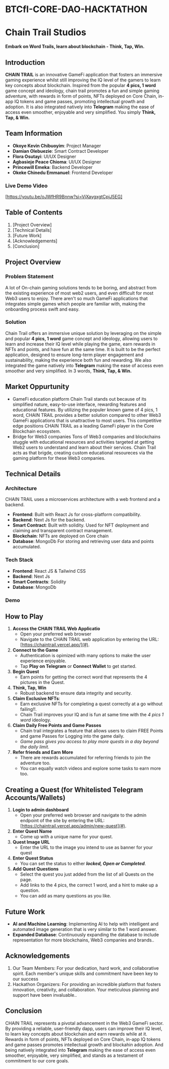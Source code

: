 # BTCfI-CORE-DAO-HACKTATHON
# **Chain Trail Studios** 

**Embark on Word Trails, learn about blockchain - Think, Tap, Win.**

## Introduction

**CHAIN TRAIL** is an innovative GameFi application that fosters an immersive gaming experience whilst still improving the IQ level of the gamers to learn key concepts about blockchain. Inspired from the popular **4 pics, 1 word** game concept and ideology, chain trail promotes a fun and simple gaming adventure, with rewards in form of points, NFTs deployed on Core Chain, in-app IQ tokens and game passes, promoting intellectual growth and adoption. It is also integrated natively into **Telegram** making the ease of access even smoother, enjoyable and very simplified. You simply **Think, Tap, & Win.**

## Team Information

- **Okoye Kevin Chibuoyim**: Project Manager
- **Damian Olebuezie**: Smart Contract Developer
- **Flora Osutayi**: UI/UX Designer
- **Agbasieje Peace Chioma**: UI/UX Designer
- **Princewill Emeka**: Backend Developer
- **Okeke Chinedu Emmanuel**: Frontend Developer


### Live Demo Video

[https://youtu.be/oJWfHR9Bnnw?si=VjXaygxgtCpjJ5EG]

## Table of Contents

1. [Project Overview]
2. [Technical Details]
3. [Future Work]
4. [Acknowledgements]
5. [Conclusion]

## Project Overview

### Problem Statement

A lot of On-chain gaming solutions tends to be boring, and abstract from the existing experience of most web2 users, and even difficult for most Web3 users to enjoy. There aren't so much GameFi applications that integrates simple games which people are familiar with, making the onboarding process swift and easy.

### Solution

Chain Trail offers an immersive unique solution by leveraging on the simple and popular **4 pics, 1 word** game concept and ideology, allowing users to learn and increase their IQ level while playing the game, earn rewards in NFTs and points, and have fun at the same time. It is built to be the perfect application, designed to ensure long-term player engagement and sustainability, making the experience both fun and rewarding. We also integrated the game natively into **Telegram** making the ease of access even smoother and very simplified. In 3 words, **Think, Tap, & Win.**


## Market Oppurtunity

- GameFi education platform
  Chain Trail stands out because of its simplified nature, easy-to-use interface, rewarding features and educational features. By utilizing the populer known game of 4 pics, 1 word, CHAIN TRAIL provides a better solution compared to other Web3 GameFi applications that is unattractive to most users. This competitive edge positions CHAIN TRAIL as a leading GameFi player in the Core Blockchain ecosystem.
- Bridge for Web3 companies
  Tons of Web3 companies and blockchains stuggle with educational resources and activities targeted at getting Web2 users to understand and learn about their services. Chain Trail acts as that brigde, creating custom educational resoureces via the gaming platform for these Web3 companies. 


## Technical Details

### Architecture

CHAIN TRAIL uses a microservices architecture with a web frontend and a backend.

- **Frontend**: Built with React Js for cross-platform compatibility.
- **Backend**: Next Js for the backend.
- **Smart Contract**: Built with solidity. Used for NFT deployment and claiming and transparent contract management.
- **Blockchain**: NFTs are deployed on Core chain
- **Database**: MongoDb For storing and retrieving user data and points accumulated.

### Tech Stack

- **Frontend**: React JS & Tailwind CSS
- **Backend**: Next Js
- **Smart Contracts**: Solidity
- **Database**: MongoDb

### Demo

## How to Play

1. **Access the CHAIN TRAIL Web Applicatio**
   - Open your preferred web browser
   - Navigate to the CHAIN TRAIL web application by entering the URL: [https://chaintrail.vercel.app/](#).
3. **Connect to the Game**
   - Authentication is opimized with many options to make the user experience enjoyable.
   - Tap **Play on Telegram** or **Connect Wallet** to get started.
4. **Begin Quest**
   - Earn points for  getting the correct word that represents the 4 pictures in the Quest.
5. **Think, Tap, Win**
   - Robust backend to ensure data integrity and security.
6. **Claim Exclusive NFTs**:
   - Earn exclusive NFTs for completing a quest correctly at a go without failing!!.
   - Chain Trail improves your IQ and is fun at same time with the *4 pics 1 word* ideology.
8. **Claim Daily Free Points and Game Passes**
   - Chain trail integrates a feature that allows users to claim FREE Points and game Passes for Logging into the game daily.
   - *Game pass gives you access to play more quests in a day beyond the daily limit.*
10. **Refer friends and Earn More**
    - There are rewards accumulated for referring friends to join the adventure too.
    - You can equally watch videos and explore some tasks to earn more too.

   
## Creating a Quest (for Whitelisted Telegram Accounts/Wallets)

1. **Login to admin dashboard**
   - Open your preferred web browser and navigate to the admin endpoint of the site by entering the URL: [https://chaintrail.vercel.app/admin/new-quest](#).
2. **Enter Quest Name**
   - Come up with a unique name for your quest.
3. **Quest Image URL**
   - Enter the URL to the image you intend to use as banner for your quest
5. **Enter Quest Status**
   - You can set the status to either ***locked, Open or Completed***.
6. **Add Quest Questions**
   - Select the quest you just added from the list of all Quests on the page.
   - Add links to the 4 pics, the correct 1 word, and a hint to make up a question.
   - You can add as many questions as you like.

     
## Future Work

- **AI and Machine Learning**: Implementing AI to help with intelligent and automated image generation that is very similar to the 1 word answer.
- **Expanded Database**: Continuously expanding the database to include representation for more blockchains, Web3 companies and brands..


## Acknowledgements

1. Our Team Members: For your dedication, hard work, and collaborative spirit. Each member's unique skills and commitment have been key to our success
2. Hackathon Organizers: For providing an incredible platform that fosters innovation, creativity, and collaboration. Your meticulous planning and support have been invaluable..

## Conclusion

CHAIN TRAIL represents a pivotal advancement in the Web3 GameFi sector. By providing a reliable, user-friendly dapp, users can improve their IQ level, to learn key concepts about blockchain and earn rewards while at it. Rewards in form of points, NFTs deployed on Core Chain, in-app IQ tokens and game passes promotes intellectual growth and blockahin adoption. And being natively integrated into **Telegram** making the ease of access even smoother, enjoyable, very simplified, and stands as a testament of commitment to our core goals.
